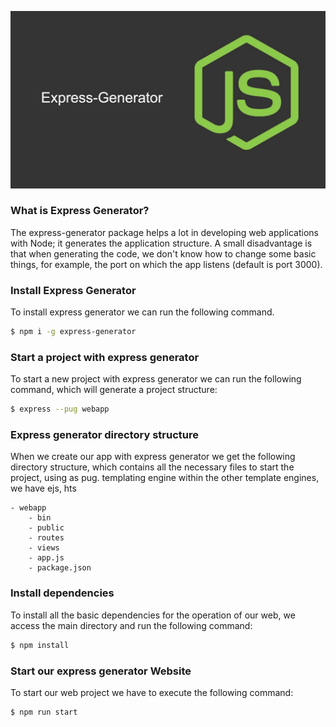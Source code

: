 ![express-generator](./assets/node-express-generator.png)

### What is Express Generator?

The express-generator package helps a lot in developing web applications with Node; it generates the application structure. A small disadvantage is that when generating the code, we don't know how to change some basic things, for example, the port on which the app listens (default is port 3000).

### Install Express Generator

To install express generator we can run the following command.

```bash
$ npm i -g express-generator
```

### Start a project with express generator

To start a new project with express generator we can run the following command, which will generate a project structure:

```bash
$ express --pug webapp
```
### Express generator directory structure

When we create our app with express generator we get the following directory structure, which contains all the necessary files to start the project, using as pug. templating engine within the other template engines, we have ejs, hts

    - webapp
        - bin
        - public
        - routes
        - views
        - app.js
        - package.json

### Install dependencies

To install all the basic dependencies for the operation of our web, we access the main directory and run the following command:

```bash
$ npm install
```

### Start our express generator Website 

To start our web project we have to execute the following command:

```bash
$ npm run start
```



